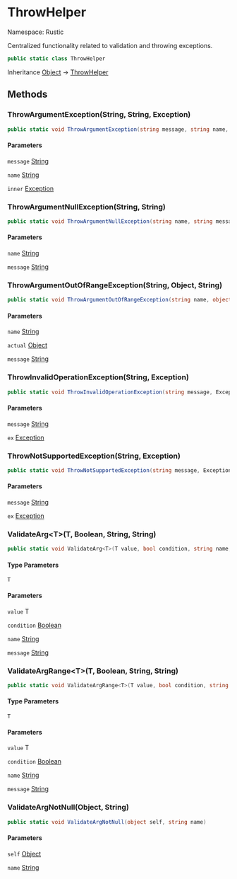 # ThrowHelper

Namespace: Rustic

Centralized functionality related to validation and throwing exceptions.

```csharp
public static class ThrowHelper
```

Inheritance [Object](https://docs.microsoft.com/en-us/dotnet/api/system.object) → [ThrowHelper](./rustic.throwhelper.md)

## Methods

### **ThrowArgumentException(String, String, Exception)**

```csharp
public static void ThrowArgumentException(string message, string name, Exception inner)
```

#### Parameters

`message` [String](https://docs.microsoft.com/en-us/dotnet/api/system.string)<br>

`name` [String](https://docs.microsoft.com/en-us/dotnet/api/system.string)<br>

`inner` [Exception](https://docs.microsoft.com/en-us/dotnet/api/system.exception)<br>

### **ThrowArgumentNullException(String, String)**

```csharp
public static void ThrowArgumentNullException(string name, string message)
```

#### Parameters

`name` [String](https://docs.microsoft.com/en-us/dotnet/api/system.string)<br>

`message` [String](https://docs.microsoft.com/en-us/dotnet/api/system.string)<br>

### **ThrowArgumentOutOfRangeException(String, Object, String)**

```csharp
public static void ThrowArgumentOutOfRangeException(string name, object actual, string message)
```

#### Parameters

`name` [String](https://docs.microsoft.com/en-us/dotnet/api/system.string)<br>

`actual` [Object](https://docs.microsoft.com/en-us/dotnet/api/system.object)<br>

`message` [String](https://docs.microsoft.com/en-us/dotnet/api/system.string)<br>

### **ThrowInvalidOperationException(String, Exception)**

```csharp
public static void ThrowInvalidOperationException(string message, Exception ex)
```

#### Parameters

`message` [String](https://docs.microsoft.com/en-us/dotnet/api/system.string)<br>

`ex` [Exception](https://docs.microsoft.com/en-us/dotnet/api/system.exception)<br>

### **ThrowNotSupportedException(String, Exception)**

```csharp
public static void ThrowNotSupportedException(string message, Exception ex)
```

#### Parameters

`message` [String](https://docs.microsoft.com/en-us/dotnet/api/system.string)<br>

`ex` [Exception](https://docs.microsoft.com/en-us/dotnet/api/system.exception)<br>

### **ValidateArg&lt;T&gt;(T, Boolean, String, String)**

```csharp
public static void ValidateArg<T>(T value, bool condition, string name, string message)
```

#### Type Parameters

`T`<br>

#### Parameters

`value` T<br>

`condition` [Boolean](https://docs.microsoft.com/en-us/dotnet/api/system.boolean)<br>

`name` [String](https://docs.microsoft.com/en-us/dotnet/api/system.string)<br>

`message` [String](https://docs.microsoft.com/en-us/dotnet/api/system.string)<br>

### **ValidateArgRange&lt;T&gt;(T, Boolean, String, String)**

```csharp
public static void ValidateArgRange<T>(T value, bool condition, string name, string message)
```

#### Type Parameters

`T`<br>

#### Parameters

`value` T<br>

`condition` [Boolean](https://docs.microsoft.com/en-us/dotnet/api/system.boolean)<br>

`name` [String](https://docs.microsoft.com/en-us/dotnet/api/system.string)<br>

`message` [String](https://docs.microsoft.com/en-us/dotnet/api/system.string)<br>

### **ValidateArgNotNull(Object, String)**

```csharp
public static void ValidateArgNotNull(object self, string name)
```

#### Parameters

`self` [Object](https://docs.microsoft.com/en-us/dotnet/api/system.object)<br>

`name` [String](https://docs.microsoft.com/en-us/dotnet/api/system.string)<br>
